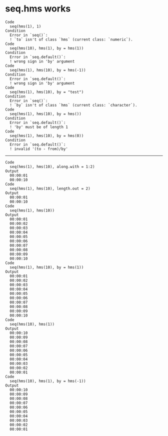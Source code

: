 # seq.hms works

    Code
      seq(hms(1), 1)
    Condition
      Error in `seq()`:
      ! `to` isn't of class `hms` (current class: `numeric`).
    Code
      seq(hms(10), hms(1), by = hms(1))
    Condition
      Error in `seq.default()`:
      ! wrong sign in 'by' argument
    Code
      seq(hms(1), hms(10), by = hms(-1))
    Condition
      Error in `seq.default()`:
      ! wrong sign in 'by' argument
    Code
      seq(hms(1), hms(10), by = "test")
    Condition
      Error in `seq()`:
      ! `by` isn't of class `hms` (current class: `character`).
    Code
      seq(hms(1), hms(10), by = hms())
    Condition
      Error in `seq.default()`:
      ! 'by' must be of length 1
    Code
      seq(hms(1), hms(10), by = hms(0))
    Condition
      Error in `seq.default()`:
      ! invalid '(to - from)/by'

---

    Code
      seq(hms(1), hms(10), along.with = 1:2)
    Output
      00:00:01
      00:00:10
    Code
      seq(hms(1), hms(10), length.out = 2)
    Output
      00:00:01
      00:00:10
    Code
      seq(hms(1), hms(10))
    Output
      00:00:01
      00:00:02
      00:00:03
      00:00:04
      00:00:05
      00:00:06
      00:00:07
      00:00:08
      00:00:09
      00:00:10
    Code
      seq(hms(1), hms(10), by = hms(1))
    Output
      00:00:01
      00:00:02
      00:00:03
      00:00:04
      00:00:05
      00:00:06
      00:00:07
      00:00:08
      00:00:09
      00:00:10
    Code
      seq(hms(10), hms(1))
    Output
      00:00:10
      00:00:09
      00:00:08
      00:00:07
      00:00:06
      00:00:05
      00:00:04
      00:00:03
      00:00:02
      00:00:01
    Code
      seq(hms(10), hms(1), by = hms(-1))
    Output
      00:00:10
      00:00:09
      00:00:08
      00:00:07
      00:00:06
      00:00:05
      00:00:04
      00:00:03
      00:00:02
      00:00:01

